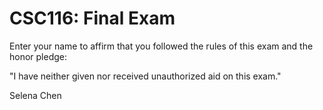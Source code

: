 # CSC116: Final Exam


Enter your name to affirm that you followed the rules of this exam and the honor pledge: 

"I have neither given nor received unauthorized aid on this exam."

Selena Chen

